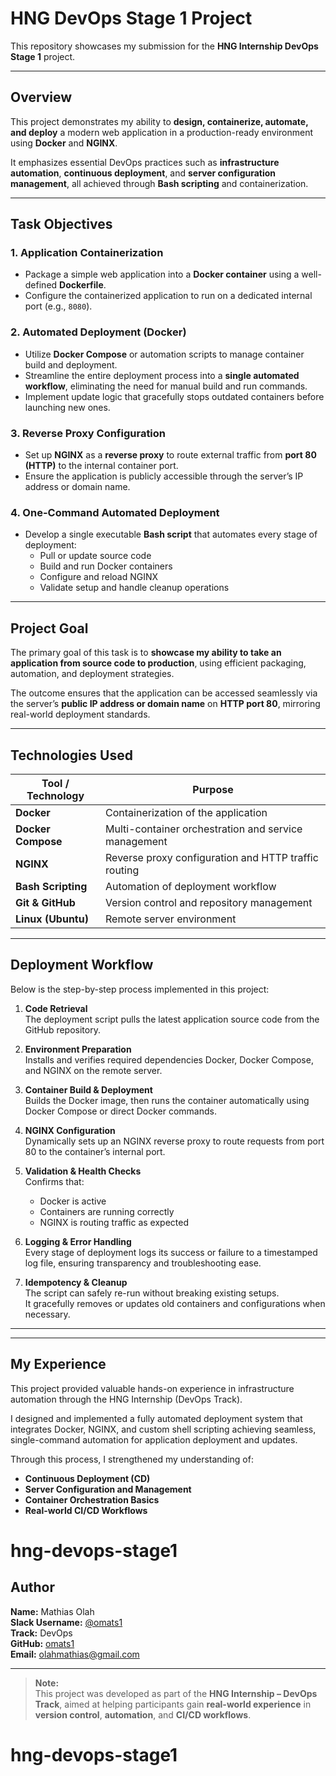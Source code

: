 # HNG DevOps Stage 1 Project

This repository showcases my submission for the **HNG Internship DevOps Stage 1** project.

---

## Overview

This project demonstrates my ability to **design, containerize, automate, and deploy** a modern web application in a production-ready environment using **Docker** and **NGINX**.

It emphasizes essential DevOps practices such as **infrastructure automation**, **continuous deployment**, and **server configuration management**, all achieved through **Bash scripting** and containerization.

---

## Task Objectives

### **1. Application Containerization**
- Package a simple web application into a **Docker container** using a well-defined **Dockerfile**.  
- Configure the containerized application to run on a dedicated internal port (e.g., `8080`).

### **2. Automated Deployment (Docker)**
- Utilize **Docker Compose** or automation scripts to manage container build and deployment.  
- Streamline the entire deployment process into a **single automated workflow**, eliminating the need for manual build and run commands.  
- Implement update logic that gracefully stops outdated containers before launching new ones.

### **3. Reverse Proxy Configuration**
- Set up **NGINX** as a **reverse proxy** to route external traffic from **port 80 (HTTP)** to the internal container port.  
- Ensure the application is publicly accessible through the server’s IP address or domain name.

### **4. One-Command Automated Deployment**
- Develop a single executable **Bash script** that automates every stage of deployment:
  - Pull or update source code  
  - Build and run Docker containers  
  - Configure and reload NGINX  
  - Validate setup and handle cleanup operations  

---

## Project Goal

The primary goal of this task is to **showcase my ability to take an application from source code to production**, using efficient packaging, automation, and deployment strategies.  

The outcome ensures that the application can be accessed seamlessly via the server’s **public IP address or domain name** on **HTTP port 80**, mirroring real-world deployment standards.

---

## Technologies Used

| Tool / Technology | Purpose |
|--------------------|----------|
| **Docker** | Containerization of the application |
| **Docker Compose** | Multi-container orchestration and service management |
| **NGINX** | Reverse proxy configuration and HTTP traffic routing |
| **Bash Scripting** | Automation of deployment workflow |
| **Git & GitHub** | Version control and repository management |
| **Linux (Ubuntu)** | Remote server environment |

---

## Deployment Workflow

Below is the step-by-step process implemented in this project:

1. **Code Retrieval**  
   The deployment script pulls the latest application source code from the GitHub repository.

2. **Environment Preparation**  
   Installs and verifies required dependencies Docker, Docker Compose, and NGINX on the remote server.

3. **Container Build & Deployment**  
   Builds the Docker image, then runs the container automatically using Docker Compose or direct Docker commands.

4. **NGINX Configuration**  
   Dynamically sets up an NGINX reverse proxy to route requests from port 80 to the container’s internal port.

5. **Validation & Health Checks**  
   Confirms that:
   - Docker is active  
   - Containers are running correctly  
   - NGINX is routing traffic as expected  

6. **Logging & Error Handling**  
   Every stage of deployment logs its success or failure to a timestamped log file, ensuring transparency and troubleshooting ease.

7. **Idempotency & Cleanup**  
   The script can safely re-run without breaking existing setups.  
   It gracefully removes or updates old containers and configurations when necessary.

---

---

## My Experience

This project provided valuable hands-on experience in infrastructure automation through the HNG Internship (DevOps Track).

I designed and implemented a fully automated deployment system that integrates Docker, NGINX, and custom shell scripting achieving seamless, single-command automation for application deployment and updates.

Through this process, I strengthened my understanding of:

- **Continuous Deployment (CD)**  
- **Server Configuration and Management**  
- **Container Orchestration Basics**  
- **Real-world CI/CD Workflows**
# hng-devops-stage1

## Author

**Name:** Mathias Olah  
**Slack Username:** [@omats1](https://hng.tech/slack)  
**Track:** DevOps  
**GitHub:** [omats1](https://github.com/omats1)  
**Email:** [olahmathias@gmail.com](mailto:olahmathias@gmail.com)

---

> **Note:**  
> This project was developed as part of the **HNG Internship – DevOps Track**, aimed at helping participants gain **real-world experience** in **version control**, **automation**, and **CI/CD workflows**.

# hng-devops-stage1
